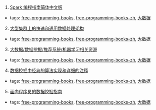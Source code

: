 1. [Spark 编程指南简体中文版](https://aiyanbo.gitbooks.io/spark-programming-guide-zh-cn/content/)
  * tags: [free-programming-books](tags/free-programming-books.md), [free-programming-books-zh](tags/free-programming-books-zh.md), [大数据](tags/大数据.md)
2. [大型集群上的快速和通用数据处理架构](https://code.csdn.net/CODE_Translation/spark_matei_phd)
  * tags: [free-programming-books](tags/free-programming-books.md), [free-programming-books-zh](tags/free-programming-books-zh.md), [大数据](tags/大数据.md)
3. [大数据/数据挖掘/推荐系统/机器学习相关资源](https://github.com/Flowerowl/Big-Data-Resources)
  * tags: [free-programming-books](tags/free-programming-books.md), [free-programming-books-zh](tags/free-programming-books-zh.md), [大数据](tags/大数据.md)
4. [数据挖掘中经典的算法实现和详细的注释](https://github.com/linyiqun/DataMiningAlgorithm)
  * tags: [free-programming-books](tags/free-programming-books.md), [free-programming-books-zh](tags/free-programming-books-zh.md), [大数据](tags/大数据.md)
5. [面向程序员的数据挖掘指南](http://dataminingguide.books.yourtion.com)
  * tags: [free-programming-books](tags/free-programming-books.md), [free-programming-books-zh](tags/free-programming-books-zh.md), [大数据](tags/大数据.md)
